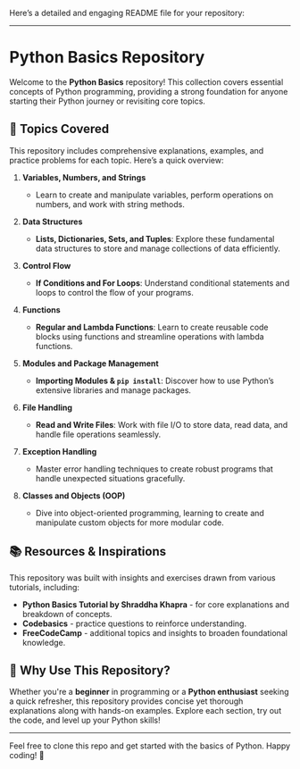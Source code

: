 Here’s a detailed and engaging README file for your repository:

---

# Python Basics Repository

Welcome to the **Python Basics** repository! This collection covers essential concepts of Python programming, providing a strong foundation for anyone starting their Python journey or revisiting core topics.

## 📜 Topics Covered

This repository includes comprehensive explanations, examples, and practice problems for each topic. Here’s a quick overview:

1. **Variables, Numbers, and Strings**  
   - Learn to create and manipulate variables, perform operations on numbers, and work with string methods.

2. **Data Structures**  
   - **Lists, Dictionaries, Sets, and Tuples**: Explore these fundamental data structures to store and manage collections of data efficiently.

3. **Control Flow**  
   - **If Conditions and For Loops**: Understand conditional statements and loops to control the flow of your programs.

4. **Functions**  
   - **Regular and Lambda Functions**: Learn to create reusable code blocks using functions and streamline operations with lambda functions.

5. **Modules and Package Management**  
   - **Importing Modules & `pip install`**: Discover how to use Python’s extensive libraries and manage packages.

6. **File Handling**  
   - **Read and Write Files**: Work with file I/O to store data, read data, and handle file operations seamlessly.

7. **Exception Handling**  
   - Master error handling techniques to create robust programs that handle unexpected situations gracefully.

8. **Classes and Objects (OOP)**  
   - Dive into object-oriented programming, learning to create and manipulate custom objects for more modular code.

## 📚 Resources & Inspirations

This repository was built with insights and exercises drawn from various tutorials, including:

- **Python Basics Tutorial by Shraddha Khapra** - for core explanations and breakdown of concepts.
- **Codebasics** - practice questions to reinforce understanding.
- **FreeCodeCamp** - additional topics and insights to broaden foundational knowledge.

## 🤔 Why Use This Repository?

Whether you're a **beginner** in programming or a **Python enthusiast** seeking a quick refresher, this repository provides concise yet thorough explanations along with hands-on examples. Explore each section, try out the code, and level up your Python skills!

---

Feel free to clone this repo and get started with the basics of Python. Happy coding! 🐍
